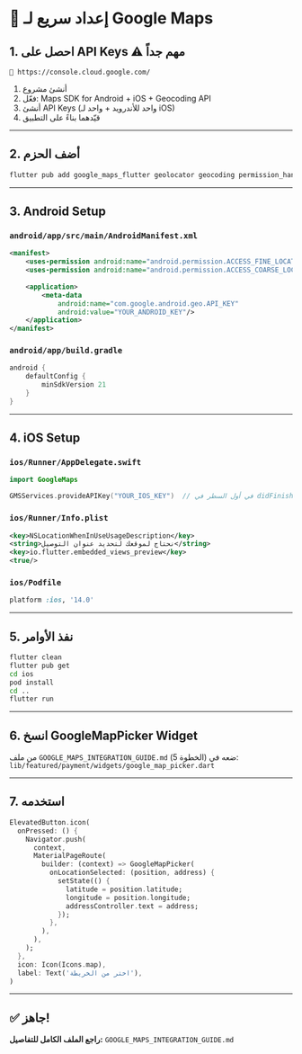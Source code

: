 # 🚀 إعداد سريع لـ Google Maps

## 1. احصل على API Keys ⚠️ مهم جداً

```
🔗 https://console.cloud.google.com/
```

1. أنشئ مشروع
2. فعّل: Maps SDK for Android + iOS + Geocoding API
3. أنشئ API Keys (واحد للأندرويد + واحد لـ iOS)
4. قيّدهما بناءً على التطبيق

---

## 2. أضف الحزم

```bash
flutter pub add google_maps_flutter geolocator geocoding permission_handler
```

---

## 3. Android Setup

### `android/app/src/main/AndroidManifest.xml`
```xml
<manifest>
    <uses-permission android:name="android.permission.ACCESS_FINE_LOCATION"/>
    <uses-permission android:name="android.permission.ACCESS_COARSE_LOCATION"/>
    
    <application>
        <meta-data
            android:name="com.google.android.geo.API_KEY"
            android:value="YOUR_ANDROID_KEY"/>
    </application>
</manifest>
```

### `android/app/build.gradle`
```gradle
android {
    defaultConfig {
        minSdkVersion 21
    }
}
```

---

## 4. iOS Setup

### `ios/Runner/AppDelegate.swift`
```swift
import GoogleMaps

GMSServices.provideAPIKey("YOUR_IOS_KEY")  // في أول السطر في didFinishLaunchingWithOptions
```

### `ios/Runner/Info.plist`
```xml
<key>NSLocationWhenInUseUsageDescription</key>
<string>نحتاج لموقعك لتحديد عنوان التوصيل</string>
<key>io.flutter.embedded_views_preview</key>
<true/>
```

### `ios/Podfile`
```ruby
platform :ios, '14.0'
```

---

## 5. نفذ الأوامر

```bash
flutter clean
flutter pub get
cd ios
pod install
cd ..
flutter run
```

---

## 6. انسخ GoogleMapPicker Widget

من ملف `GOOGLE_MAPS_INTEGRATION_GUIDE.md` (الخطوة 5)
ضعه في: `lib/featured/payment/widgets/google_map_picker.dart`

---

## 7. استخدمه

```dart
ElevatedButton.icon(
  onPressed: () {
    Navigator.push(
      context,
      MaterialPageRoute(
        builder: (context) => GoogleMapPicker(
          onLocationSelected: (position, address) {
            setState(() {
              latitude = position.latitude;
              longitude = position.longitude;
              addressController.text = address;
            });
          },
        ),
      ),
    );
  },
  icon: Icon(Icons.map),
  label: Text('اختر من الخريطة'),
)
```

---

## ✅ جاهز!

**راجع الملف الكامل للتفاصيل:** `GOOGLE_MAPS_INTEGRATION_GUIDE.md`

